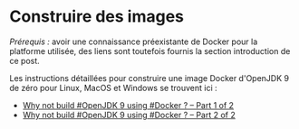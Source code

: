 # Construire des images

*Prérequis :* avoir une connaissance préexistante de Docker pour la platforme utilisée, des liens sont toutefois fournis la section introduction de ce post.

Les instructions détaillées pour construire une image Docker d'OpenJDK 9 de zéro pour Linux, MacOS et Windows se trouvent ici :

- [Why not build #OpenJDK 9 using #Docker ? – Part 1 of 2](https://neomatrix369.wordpress.com/2015/06/04/why-not-build-openjdk-9-using-docker/)
- [Why not build #OpenJDK 9 using #Docker ? – Part 2 of 2](https://neomatrix369.wordpress.com/2015/06/06/why-not-build-openjdk-9-using-docker-part-2-of-2/)

